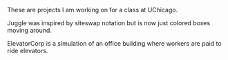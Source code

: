 These are projects I am working on for a class at UChicago.

Juggle was inspired by siteswap notation but is now just colored boxes moving around.

ElevatorCorp is a simulation of an office building where workers are paid to ride elevators.
